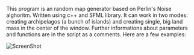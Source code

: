 This program is an random map generator
based on Perlin's Noise alghoritm.
Written using c++ and SFML library.
It can work in two modes: creating archipelagos
(a bunch of islands) and creating single, big
land mass in the center of the window.
Further informations about parameters and
functions are in the script as a comments.
Here are a few examples:

![ScreenShot](https://github.com/JakubKluk/Learning/tree/master/Cpp/SFML/Examples/archipelagos1.png)
